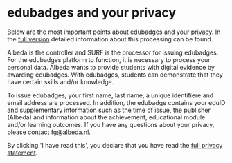 # edubadges and your privacy

Below are the most important points about edubadges and your privacy. In the [full version](https://raw.githubusercontent.com/edubadges/privacy/master/mbo/albeda-college/edubadges-formal-text-en.md) detailed information about this processing can be found.

Albeda is the controller and SURF is the processor for issuing edubadges. For the edubadges platform to function, it is necessary to process your personal data. Albeda wants to provide students with digital evidence by awarding edubadges. With edubadges, students can demonstrate that they have certain skills and/or knowledge.

To issue edubadges, your first name, last name, a unique identifiere and email address are processed. In addition, the edubadge contains your eduID and supplementary information such as the time of issue, the publisher (Albeda) and information about the achievement, educational module and/or learning outcomes. If you have any questions about your privacy, please contact [fg@albeda.nl](mailto:fg@albeda.nl). 

By clicking 'I have read this', you declare that you have read the [full privacy statement](https://raw.githubusercontent.com/edubadges/privacy/master/mbo/albeda-college/edubadges-formal-text-en.md).
